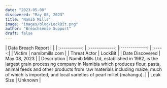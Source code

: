```yaml
---
date: "2023-05-08"
discovered: "May 08, 2023"
title: "Namib Mills"
image: "images/blog/LockBit.png"
author: "Breachsense Support"
draft: false
---
```


| Data Breach Report           |              | 
| :-----------: | :-------------:     |:-------------:    | :-----:|
| Victim      | namibmills.com      | 
| Threat Actor      | LockBit      | 
| Date Discovered      | May 08, 2023      | 
| Description      | Namib Mills Ltd, established in 1982, is the largest grain processing company in Namibia which produces flour, pasta, animal feeds and other products from raw materials including maize, much of which is imported, and local varieties of pearl millet (mahangu).      | 
| Leak Size      | Unknown      | 

